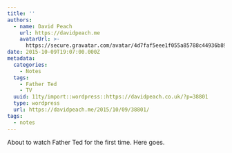 ```yaml
---
title: ''
authors:
  - name: David Peach
    url: https://davidpeach.me
    avatarUrl: >-
      https://secure.gravatar.com/avatar/4d7faf5eee1f055a85788c44936b8995eaab6dfb004e7854ec747ccb272e91ee?s=96&d=mm&r=g
date: 2015-10-09T19:07:00.000Z
metadata:
  categories:
    - Notes
  tags:
    - Father Ted
    - TV
  uuid: 11ty/import::wordpress::https://davidpeach.co.uk/?p=38801
  type: wordpress
  url: https://davidpeach.me/2015/10/09/38801/
tags:
  - notes
---
```

About to watch Father Ted for the first time. Here goes.